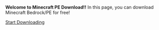 **Welcome to Minecraft PE Download!!**
In this page, you can download Minecraft Bedrock/PE for free!

[Start Downloading](mcpe/index.md/)

